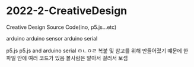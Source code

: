 # 2022-2-CreativeDesign
Creative Design Source Code(ino, p5.js...etc)

arduino
arduino sensor
arduino serial

p5.js
p5.js and arduino serial ㅁㄴㅇㄹ
복붙 및 참고를 위해 만들어졌기 떄문에
한 파일 안에 여러 코드가 있음
볼사람은 알아서 걸러서 보셈
